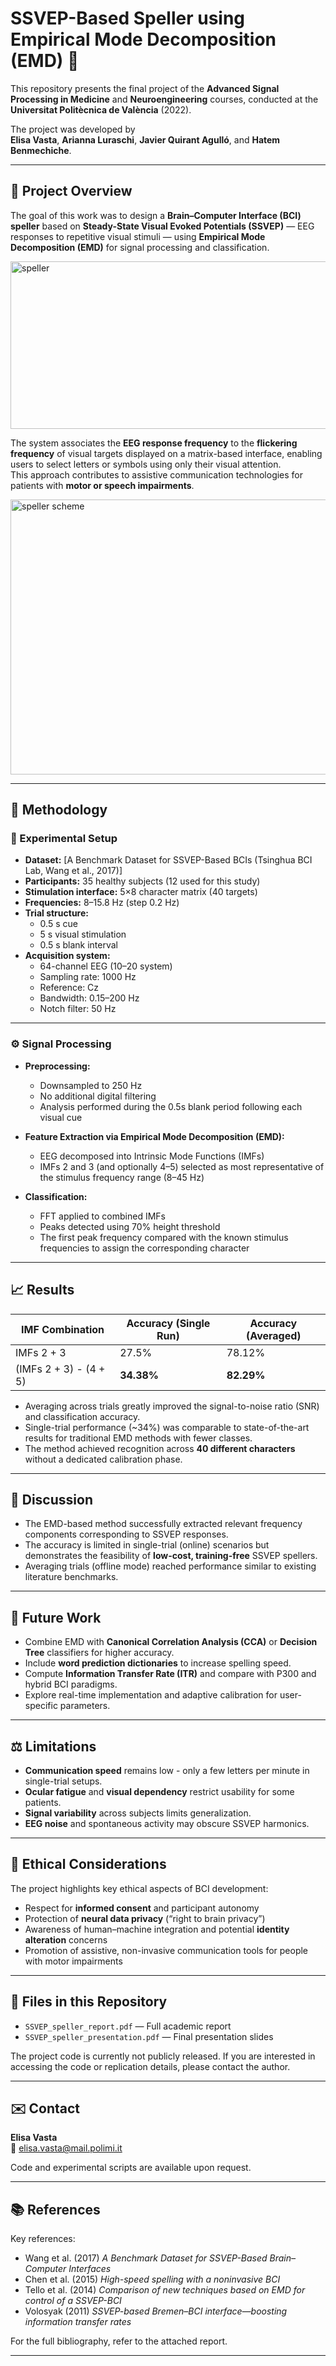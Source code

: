 # SSVEP-Based Speller using Empirical Mode Decomposition (EMD) 🧠 

This repository presents the final project of the **Advanced Signal Processing in Medicine** and **Neuroengineering** courses, conducted at the **Universitat Politècnica de València** (2022).  

The project was developed by  
**Elisa Vasta**, **Arianna Luraschi**, **Javier Quirant Agulló**, and **Hatem Benmechiche**.

---

## 📘 Project Overview

The goal of this work was to design a **Brain–Computer Interface (BCI) speller** based on **Steady-State Visual Evoked Potentials (SSVEP)** — EEG responses to repetitive visual stimuli — using **Empirical Mode Decomposition (EMD)** for signal processing and classification.

<img width="657" height="268" alt="speller" src="https://github.com/user-attachments/assets/f8bc0146-9aaf-47f0-8785-a096dc5ca816" />

The system associates the **EEG response frequency** to the **flickering frequency** of visual targets displayed on a matrix-based interface, enabling users to select letters or symbols using only their visual attention.  
This approach contributes to assistive communication technologies for patients with **motor or speech impairments**.

<img width="757" height="440" alt="speller scheme" src="https://github.com/user-attachments/assets/2073c172-e779-47a3-9d48-7021a96ac9d9" />


---

## 🧩 Methodology

### 🎯 Experimental Setup
- **Dataset:** [A Benchmark Dataset for SSVEP-Based BCIs (Tsinghua BCI Lab, Wang et al., 2017)]  
- **Participants:** 35 healthy subjects (12 used for this study)  
- **Stimulation interface:** 5×8 character matrix (40 targets)  
- **Frequencies:** 8–15.8 Hz (step 0.2 Hz)  
- **Trial structure:**
  - 0.5 s cue  
  - 5 s visual stimulation  
  - 0.5 s blank interval  
- **Acquisition system:**  
  - 64-channel EEG (10–20 system)  
  - Sampling rate: 1000 Hz  
  - Reference: Cz  
  - Bandwidth: 0.15–200 Hz  
  - Notch filter: 50 Hz  

---

### ⚙️ Signal Processing

- **Preprocessing:**  
  - Downsampled to 250 Hz  
  - No additional digital filtering  
  - Analysis performed during the 0.5s blank period following each visual cue  

- **Feature Extraction via Empirical Mode Decomposition (EMD):**  
  - EEG decomposed into Intrinsic Mode Functions (IMFs)  
  - IMFs 2 and 3 (and optionally 4–5) selected as most representative of the stimulus frequency range (8–45 Hz)  

- **Classification:**  
  - FFT applied to combined IMFs  
  - Peaks detected using 70% height threshold  
  - The first peak frequency compared with the known stimulus frequencies to assign the corresponding character  

---

## 📈 Results

| IMF Combination | Accuracy (Single Run) | Accuracy (Averaged) |
|------------------|-----------------------|----------------------|
| IMFs 2 + 3       | 27.5%                | 78.12%               |
| (IMFs 2 + 3) - (4 + 5) | **34.38%**        | **82.29%**           |

- Averaging across trials greatly improved the signal-to-noise ratio (SNR) and classification accuracy.  
- Single-trial performance (~34%) was comparable to state-of-the-art results for traditional EMD methods with fewer classes.  
- The method achieved recognition across **40 different characters** without a dedicated calibration phase.

---

## 🧠 Discussion

- The EMD-based method successfully extracted relevant frequency components corresponding to SSVEP responses.  
- The accuracy is limited in single-trial (online) scenarios but demonstrates the feasibility of **low-cost, training-free** SSVEP spellers.  
- Averaging trials (offline mode) reached performance similar to existing literature benchmarks.

---

## 🚀 Future Work

- Combine EMD with **Canonical Correlation Analysis (CCA)** or **Decision Tree** classifiers for higher accuracy.  
- Include **word prediction dictionaries** to increase spelling speed.  
- Compute **Information Transfer Rate (ITR)** and compare with P300 and hybrid BCI paradigms.  
- Explore real-time implementation and adaptive calibration for user-specific parameters.

---

## ⚖️ Limitations

- **Communication speed** remains low - only a few letters per minute in single-trial setups.  
- **Ocular fatigue** and **visual dependency** restrict usability for some patients.  
- **Signal variability** across subjects limits generalization.  
- **EEG noise** and spontaneous activity may obscure SSVEP harmonics.  

---

## 🧬 Ethical Considerations

The project highlights key ethical aspects of BCI development:
- Respect for **informed consent** and participant autonomy  
- Protection of **neural data privacy** (“right to brain privacy”)  
- Awareness of human–machine integration and potential **identity alteration** concerns  
- Promotion of assistive, non-invasive communication tools for people with motor impairments  

---

## 📄 Files in this Repository

- `SSVEP_speller_report.pdf` — Full academic report  
- `SSVEP_speller_presentation.pdf` — Final presentation slides  

The project code is currently not publicly released.
If you are interested in accessing the code or replication details, please contact the author.

---

## ✉️ Contact

**Elisa Vasta**  
📧 elisa.vasta@mail.polimi.it  

Code and experimental scripts are available upon request.

---

## 📚 References

Key references:
- Wang et al. (2017) *A Benchmark Dataset for SSVEP-Based Brain–Computer Interfaces*  
- Chen et al. (2015) *High-speed spelling with a noninvasive BCI*  
- Tello et al. (2014) *Comparison of new techniques based on EMD for control of a SSVEP-BCI*  
- Volosyak (2011) *SSVEP-based Bremen–BCI interface—boosting information transfer rates*  

For the full bibliography, refer to the attached report.

---
